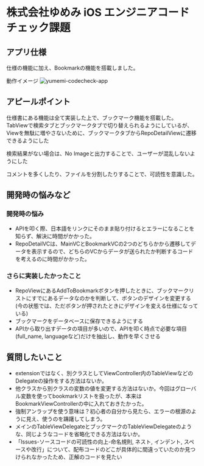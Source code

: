 # 株式会社ゆめみ iOS エンジニアコードチェック課題

## アプリ仕様

仕様の機能に加え、Bookmarkの機能を搭載しました。

動作イメージ
![yumemi-codecheck-app](https://user-images.githubusercontent.com/93827556/181872362-875678e1-e17c-4d06-a5b7-011eb3f17816.gif)

## アピールポイント
仕様書にある機能は全て実装した上で、ブックマーク機能を搭載した。
TabViewで検索タブとブックマークタブで切り替えられるようにしているが、Viewを無駄に増やさないために、ブックマークタブからRepoDetailViewに遷移できるようにした

検索結果がない場合は、No Imageと出力することで、ユーザーが混乱しないようにした

コメントを多くしたり、ファイルを分割したりすることで、可読性を意識した。

## 開発時の悩みなど

### 開発時の悩み
* APIを叩く際、日本語をリンクにそのまま貼り付けるとエラーになることを知らず、解決に時間がかかった。
* RepoDetailVCは、MainVCとBookmarkVCの2つのどちらかから遷移してデータを表示するので、どちらのVCからデータが送られたか判断するコードを考えるのに時間がかかった。

### さらに実装したかったこと
* RepoViewにあるAddToBookmarkボタンを押したときに、ブックマークリストにすでにあるデータなのかを判断して、ボタンのデザインを変更する(今の状態では、ただボタンが押されたときにデザインを変える仕様になっている)
* ブックマークをデータベースに保存できるようにする
* APIから取り出すデータの項目が多いので、APIを叩く時点で必要な項目(full_name, languageなど)だけを抽出し、動作を早くさせる

## 質問したいこと
* extensionではなく、別クラスとしてViewController内のTableViewなどのDelegateの操作をする方法はないか。
* 他クラスから別クラスの変数の値を変更する方法はないか。今回はグローバル変数を使ってbookmarkリストを扱ったが、本来はBookmarkViewControllerの中に入れておきたかった。
* 強制アンラップを使う意味は？初心者の自分から見たら、エラーの根源のように見え、使うのを躊躇してしまう。
* メインのTableViewDelegateとブックマークのTableViewDelegateのような、同じようなコードを省略化できる方法はないか。
* 「Issues-ソースコードの可読性の向上-命名規則, ネスト, インデント, スペースや改行」について、配布コードのどこが具体的に間違っていたのか見つけられなかったため、正解のコードを見たい
